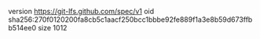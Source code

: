 version https://git-lfs.github.com/spec/v1
oid sha256:270f0120200fa8cb5c1aacf250bcc1bbbe92fe889f1a3e8b59d673ffbb514ee0
size 1012
